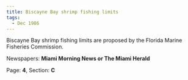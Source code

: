 ```yaml
---  
title: Biscayne Bay shrimp fishing limits  
tags:  
  - Dec 1986  
---  
```

  
Biscayne Bay shrimp fishing limits are proposed by the Florida Marine Fisheries Commission.  
  
Newspapers: **Miami Morning News or The Miami Herald**  
  
Page: **4**, Section: **C** 
